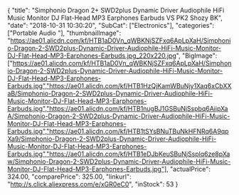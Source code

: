 {
	"title": "Simphonio Dragon 2+ SWD2plus Dynamic Driver Audiophile HiFi Music Monitor DJ Flat-Head MP3 Earphones Earbuds VS PK2 Shozy BK",
	"date": "2018-10-31 10:30:20",
	"SubCat": ["Electronics"],
	"categories": ["Portable Audio "],
	"thumbnailImage": "https://ae01.alicdn.com/kf/HTB1aD0Vn_qWBKNjSZFxq6ApLpXaH/Simphonio-Dragon-2-SWD2plus-Dynamic-Driver-Audiophile-HiFi-Music-Monitor-DJ-Flat-Head-MP3-Earphones-Earbuds.jpg_220x220.jpg",
	"BigImage": ["https://ae01.alicdn.com/kf/HTB1aD0Vn_qWBKNjSZFxq6ApLpXaH/Simphonio-Dragon-2-SWD2plus-Dynamic-Driver-Audiophile-HiFi-Music-Monitor-DJ-Flat-Head-MP3-Earphones-Earbuds.jpg","https://ae01.alicdn.com/kf/HTB1HzQjKamWBuNjy1Xaq6xCbXXaB/Simphonio-Dragon-2-SWD2plus-Dynamic-Driver-Audiophile-HiFi-Music-Monitor-DJ-Flat-Head-MP3-Earphones-Earbuds.jpg","https://ae01.alicdn.com/kf/HTB1nugBJ1GSBuNjSspbq6AiipXaA/Simphonio-Dragon-2-SWD2plus-Dynamic-Driver-Audiophile-HiFi-Music-Monitor-DJ-Flat-Head-MP3-Earphones-Earbuds.jpg","https://ae01.alicdn.com/kf/HTB1tSYsBNuTBuNkHFNRq6A9qpXa9/Simphonio-Dragon-2-SWD2plus-Dynamic-Driver-Audiophile-HiFi-Music-Monitor-DJ-Flat-Head-MP3-Earphones-Earbuds.jpg","https://ae01.alicdn.com/kf/HTB1eDJbKeuSBuNjSsplq6ze8pXaw/Simphonio-Dragon-2-SWD2plus-Dynamic-Driver-Audiophile-HiFi-Music-Monitor-DJ-Flat-Head-MP3-Earphones-Earbuds.jpg"],
	"actualPrice": 324.00,
	"comparePrice": 325.00,
	"linkurl": "http://s.click.aliexpress.com/e/xGR0eC0",
	"inStock": 53
}
